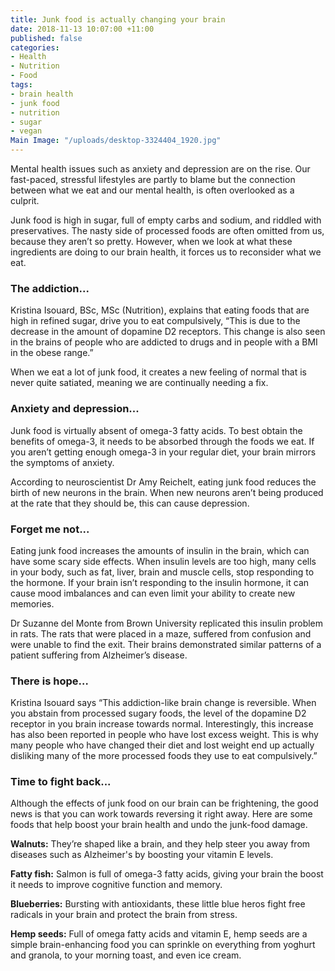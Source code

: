 ```yaml
---
title: Junk food is actually changing your brain
date: 2018-11-13 10:07:00 +11:00
published: false
categories:
- Health
- Nutrition
- Food
tags:
- brain health
- junk food
- nutrition
- sugar
- vegan
Main Image: "/uploads/desktop-3324404_1920.jpg"
---
```


Mental health issues such as anxiety and depression are on the rise. Our fast-paced, stressful lifestyles are partly to blame but the connection between what we eat and our mental health, is often overlooked as a culprit.

Junk food is high in sugar, full of empty carbs and sodium, and riddled with preservatives. The nasty side of processed foods are often omitted from us, because they aren’t so pretty. However, when we look at what these ingredients are doing to our brain health, it forces us to reconsider what we eat.

### **The addiction...**

Kristina Isouard, BSc, MSc (Nutrition), explains that eating foods that are high in refined sugar, drive you to eat compulsively, “This is due to the decrease in the amount of dopamine D2 receptors. This change is also seen in the brains of people who are addicted to drugs and in people with a BMI in the obese range.”

When we eat a lot of junk food, it creates a new feeling of normal that is never quite satiated, meaning we are continually needing a fix.

### **Anxiety and depression...**

Junk food is virtually absent of omega-3 fatty acids. To best obtain the benefits of omega-3, it needs to be absorbed through the foods we eat. If you aren’t getting enough omega-3 in your regular diet, your brain mirrors the symptoms of anxiety.

According to neuroscientist Dr Amy Reichelt, eating junk food reduces the birth of new neurons in the brain. When new neurons aren’t being produced at the rate that they should be, this can cause depression.

### **Forget me not...**

Eating junk food increases the amounts of insulin in the brain, which can have some scary side effects. When insulin levels are too high, many cells in your body, such as fat, liver, brain and muscle cells, stop responding to the hormone. If your brain isn’t responding to the insulin hormone, it can cause mood imbalances and can even limit your ability to create new memories.

Dr Suzanne del Monte from Brown University replicated this insulin problem in rats. The rats that were placed in a maze, suffered from confusion and were unable to find the exit. Their brains demonstrated similar patterns of a patient suffering from Alzheimer’s disease.

### **There is hope…**

Kristina Isouard says “This addiction-like brain change is reversible. When you abstain from processed sugary foods, the level of the dopamine D2 receptor in you brain increase towards normal. Interestingly, this increase has also been reported in people who have lost excess weight. This is why many people who have changed their diet and lost weight end up actually disliking many of the more processed foods they use to eat compulsively.”

### **Time to fight back...**

Although the effects of junk food on our brain can be frightening, the good news is that you can work towards reversing it right away. Here are some foods that help boost your brain health and undo the junk-food damage.

**Walnuts:** They’re shaped like a brain, and they help steer you away from diseases such as Alzheimer's by boosting your vitamin E levels.

**Fatty fish:** Salmon is full of omega-3 fatty acids, giving your brain the boost it needs to improve cognitive function and memory.

**Blueberries:** Bursting with antioxidants, these little blue heros fight free radicals in your brain and protect the brain from stress.

**Hemp seeds:** Full of omega fatty acids and vitamin E, hemp seeds are a simple brain-enhancing food you can sprinkle on everything from yoghurt and granola, to your morning toast, and even ice cream.